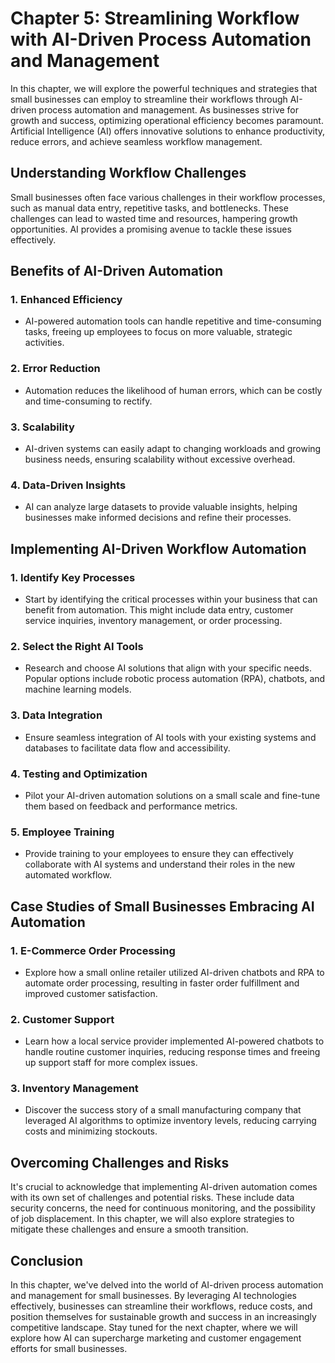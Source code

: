 Chapter 5: Streamlining Workflow with AI-Driven Process Automation and Management
=================================================================================

In this chapter, we will explore the powerful techniques and strategies that small businesses can employ to streamline their workflows through AI-driven process automation and management. As businesses strive for growth and success, optimizing operational efficiency becomes paramount. Artificial Intelligence (AI) offers innovative solutions to enhance productivity, reduce errors, and achieve seamless workflow management.

Understanding Workflow Challenges
---------------------------------

Small businesses often face various challenges in their workflow processes, such as manual data entry, repetitive tasks, and bottlenecks. These challenges can lead to wasted time and resources, hampering growth opportunities. AI provides a promising avenue to tackle these issues effectively.

Benefits of AI-Driven Automation
--------------------------------

### 1. **Enhanced Efficiency**

* AI-powered automation tools can handle repetitive and time-consuming tasks, freeing up employees to focus on more valuable, strategic activities.

### 2. **Error Reduction**

* Automation reduces the likelihood of human errors, which can be costly and time-consuming to rectify.

### 3. **Scalability**

* AI-driven systems can easily adapt to changing workloads and growing business needs, ensuring scalability without excessive overhead.

### 4. **Data-Driven Insights**

* AI can analyze large datasets to provide valuable insights, helping businesses make informed decisions and refine their processes.

Implementing AI-Driven Workflow Automation
------------------------------------------

### 1. **Identify Key Processes**

* Start by identifying the critical processes within your business that can benefit from automation. This might include data entry, customer service inquiries, inventory management, or order processing.

### 2. **Select the Right AI Tools**

* Research and choose AI solutions that align with your specific needs. Popular options include robotic process automation (RPA), chatbots, and machine learning models.

### 3. **Data Integration**

* Ensure seamless integration of AI tools with your existing systems and databases to facilitate data flow and accessibility.

### 4. **Testing and Optimization**

* Pilot your AI-driven automation solutions on a small scale and fine-tune them based on feedback and performance metrics.

### 5. **Employee Training**

* Provide training to your employees to ensure they can effectively collaborate with AI systems and understand their roles in the new automated workflow.

Case Studies of Small Businesses Embracing AI Automation
--------------------------------------------------------

### 1. **E-Commerce Order Processing**

* Explore how a small online retailer utilized AI-driven chatbots and RPA to automate order processing, resulting in faster order fulfillment and improved customer satisfaction.

### 2. **Customer Support**

* Learn how a local service provider implemented AI-powered chatbots to handle routine customer inquiries, reducing response times and freeing up support staff for more complex issues.

### 3. **Inventory Management**

* Discover the success story of a small manufacturing company that leveraged AI algorithms to optimize inventory levels, reducing carrying costs and minimizing stockouts.

Overcoming Challenges and Risks
-------------------------------

It's crucial to acknowledge that implementing AI-driven automation comes with its own set of challenges and potential risks. These include data security concerns, the need for continuous monitoring, and the possibility of job displacement. In this chapter, we will also explore strategies to mitigate these challenges and ensure a smooth transition.

Conclusion
----------

In this chapter, we've delved into the world of AI-driven process automation and management for small businesses. By leveraging AI technologies effectively, businesses can streamline their workflows, reduce costs, and position themselves for sustainable growth and success in an increasingly competitive landscape. Stay tuned for the next chapter, where we will explore how AI can supercharge marketing and customer engagement efforts for small businesses.
